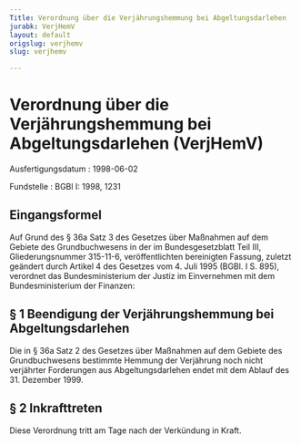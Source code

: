 ```yaml
---
Title: Verordnung über die Verjährungshemmung bei Abgeltungsdarlehen
jurabk: VerjHemV
layout: default
origslug: verjhemv
slug: verjhemv

---
```


# Verordnung über die Verjährungshemmung bei Abgeltungsdarlehen (VerjHemV)

Ausfertigungsdatum
:   1998-06-02

Fundstelle
:   BGBl I: 1998, 1231



## Eingangsformel

Auf Grund des § 36a Satz 3 des Gesetzes über Maßnahmen auf dem Gebiete des Grundbuchwesens in der im Bundesgesetzblatt Teil III, Gliederungsnummer 315-11-6, veröffentlichten bereinigten Fassung, zuletzt geändert durch Artikel 4 des Gesetzes vom 4. Juli 1995 (BGBl. I S. 895), verordnet das Bundesministerium der Justiz im Einvernehmen mit dem Bundesministerium der Finanzen:


## § 1 Beendigung der Verjährungshemmung bei Abgeltungsdarlehen

Die in § 36a Satz 2 des Gesetzes über Maßnahmen auf dem Gebiete des Grundbuchwesens bestimmte Hemmung der Verjährung noch nicht verjährter Forderungen aus Abgeltungsdarlehen endet mit dem Ablauf des 31. Dezember 1999.


## § 2 Inkrafttreten

Diese Verordnung tritt am Tage nach der Verkündung in Kraft.

